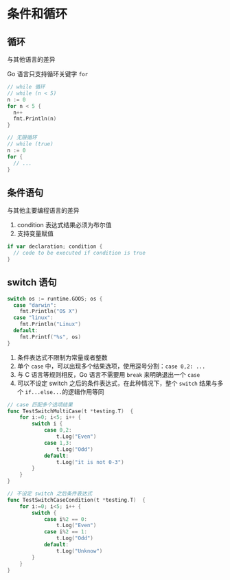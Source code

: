 # 条件和循环

## 循环

与其他语言的差异

Go 语言只支持循环关键字 `for`

```go
// while 循环
// while (n < 5)
n := 0
for n < 5 {
  n++
  fmt.Println(n)
}

// 无限循环
// while (true)
n := 0
for {
  // ...
}
```

## 条件语句

与其他主要编程语言的差异

1. condition 表达式结果必须为布尔值
2. 支持变量赋值

```go
if var declaration; condition {
  // code to be executed if condition is true
}
```

## switch 语句

```go
switch os := runtime.GOOS; os {
  case "darwin":
    fmt.Println("OS X")
  case "linux":
    fmt.Println("Linux")
  default:
    fmt.Printf("%s", os)
}
```

1. 条件表达式不限制为常量或者整数
2. 单个 `case` 中，可以出现多个结果选项，使用逗号分割：`case 0,2: ...`
3. 与 C 语言等规则相反，Go 语言不需要用 `break` 来明确退出一个 `case`
4. 可以不设定 switch 之后的条件表达式，在此种情况下，整个 `switch` 结果与多个 `if...else...`的逻辑作用等同

```go
// case 匹配多个选项结果
func TestSwitchMultiCase(t *testing.T)  {
	for i:=0; i<5; i++ {
		switch i {
			case 0,2:
				t.Log("Even")
			case 1,3:
				t.Log("Odd")
			default:
				t.Log("it is not 0-3")
		}
	}
}

// 不设定 switch 之后条件表达式
func TestSwitchCaseCondition(t *testing.T)  {
	for i:=0; i<5; i++ {
		switch {
			case i%2 == 0:
				t.Log("Even")
			case i%2 == 1:
				t.Log("Odd")
			default:
				t.Log("Unknow")
		}
	}
}
```
